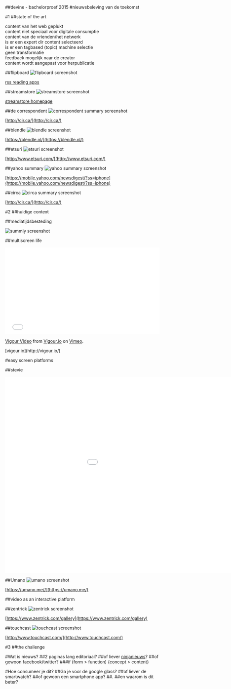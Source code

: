 ##devine - bachelorproef 2015
#nieuwsbeleving van de toekomst



#1
##state of the art


<div class='legende'>
	<div class="level1">
		<div class='scraped'></div>content van het web geplukt
		<div class='paper'></div>content niet speciaal voor digitale consumptie
		<div class='social'></div>content van de vrienden/het netwerk
	</div>
	<div class="level2">
		<div class='curated'></div>is er een expert dir content selecteerd
		<div class='topic'></div>is er een tagbased (topic) machine selectie
	</div>
	<div class="level3">
		<div class='static'></div>geen transformatie
		<div class='interactive'></div>feedback mogelijk naar de creator
		<div class='transform'></div>content wordt aangepast voor herpublicatie
	</div>
</div>


##flipboard
![flipboard screenshot](assets/img/flipboard.jpg)

[rss reading apps](https://www.google.be/search?q=flipboard+screenshot&safe=off&es_sm=91&tbm=isch&tbo=u&source=univ&sa=X&ei=tSFrVIHjG9XsaNW0gZAK&ved=0CCMQsAQ&biw=1676&bih=956#safe=off&tbm=isch&q=flipboard+pulse+feedly+google+currents&imgdii=_)
<div class='tags'><div class='scraped'></div><div class='curated'></div><div class='static'></div></div>


##streamstore
![streamstore screenshot](assets/img/streamstore.png)

[streamstore homepage](http://www.iminds.be/nl/projecten/2014/04/17/stream-store)
<div class='tags'><div class='paper'></div><div class='curated'></div><div class='static'></div></div>


##de correspondent
![correspondent summary screenshot](assets/img/correspondent.png)

[http://cir.ca/](http://cir.ca/)
<div class='tags'><div class='social'></div><div class='curated'></div><div class='interactive'></div></div>


##blendle
![blendle screenshot](assets/img/blendle.png)

[https://blendle.nl/](https://blendle.nl/)
<div class='tags'><div class='paper'></div><div class='curated'></div><div class='static'></div></div>


##etsuri
![etsuri screenshot](assets/img/etsuri.jpg)

[http://www.etsuri.com/](http://www.etsuri.com/)
<div class='tags'><div class='social'></div><div class='topic'></div><div class='interactive'></div></div>


##yahoo summary
![yahoo summary screenshot](assets/img/yahoo-summary.gif)

[https://mobile.yahoo.com/newsdigest/?ss=iphone](https://mobile.yahoo.com/newsdigest/?ss=iphone)
<div class='tags'><div class='scraped'></div><div class='topic'></div><div class='transform'></div></div>


##circa
![circa summary screenshot](assets/img/circa.png)

[http://cir.ca/](http://cir.ca/)
<div class='tags'><div class='social'></div><div class='topic'></div><div class='transform'></div></div>



#2
##huidige context


##mediatijdsbesteding

![summly screenshot](assets/img/mediabesteding.png)


##multiscreen life
<iframe src="//player.vimeo.com/video/73286935" width="500" height="281" frameborder="0" webkitallowfullscreen mozallowfullscreen allowfullscreen></iframe> <p><a href="http://vimeo.com/73286935">Vigour Video</a> from <a href="http://vimeo.com/user18517960">Vigour.io</a> on <a href="https://vimeo.com">Vimeo</a>.</p>
[vigour.io](http://vigour.io/)



#easy screen platforms


##stevie
<iframe width="1131" height="636" src="//www.mystevie.com/mystevietv" frameborder="0" allowfullscreen></iframe>


##Umano
![umano screenshot](assets/img/umano.jpg)

[https://umano.me//](https://umano.me/)


##video as an interactive platform


##zentrick
![zentrick screenshot](assets/img/zentrick.png)

[https://www.zentrick.com/gallery](https://www.zentrick.com/gallery)


##touchcast
![touchcast screenshot](assets/img/touchcast.png)

[http://www.touchcast.com/](http://www.touchcast.com/)


#3
##the challenge


#Wat is nieuws?
##2 paginas lang editoriaal?
##of liever [ninjanieuws](http://instagram.com/ninjanieuws?modal=true)?
##of gewoon facebook/twitter?
###if (form > function) {concept > content}


#Hoe consumeer je dit?
##Ga je voor de google glass?
##of liever de smartwatch?
##of gewoon een smartphone app?
##.
##en waarom is dit beter?

